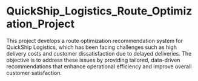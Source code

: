 # QuickShip_Logistics_Route_Optimization_Project

This project develops a route optimization recommendation system for QuickShip Logistics, which has been facing challenges such as high delivery costs and customer dissatisfaction due to delayed deliveries. The objective is to address these issues by providing tailored, data-driven recommendations that enhance operational efficiency and improve overall customer satisfaction.

